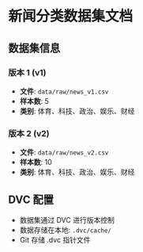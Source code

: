﻿# 新闻分类数据集文档

## 数据集信息

### 版本 1 (v1)
- **文件**: `data/raw/news_v1.csv`
- **样本数**: 5
- **类别**: 体育、科技、政治、娱乐、财经

### 版本 2 (v2) 
- **文件**: `data/raw/news_v2.csv`
- **样本数**: 10
- **类别**: 体育、科技、政治、娱乐、财经

## DVC 配置
- 数据集通过 DVC 进行版本控制
- 数据存储在本地: `.dvc/cache/`
- Git 存储 .dvc 指针文件
